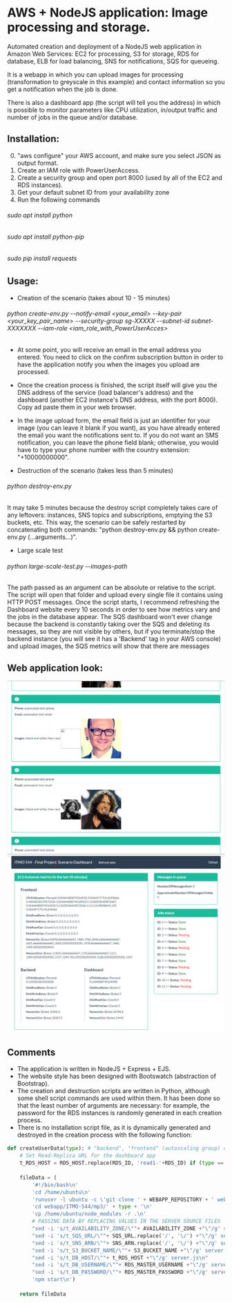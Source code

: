 # AWS + NodeJS application: Image processing and storage.

Automated creation and deployment of a NodeJS web application in Amazon Web Services: EC2 for processing, S3 for storage, RDS for database, ELB for load balancing, SNS for notifications, SQS for queueing.

It is a webapp in which you can upload images for processing (transformation to greyscale in this example) and contact information so you get a notification when the job is done.

There is also a dashboard app (the script will tell you the address) in which is possible to monitor parameters like CPU utilization, in/output traffic and number of jobs in the queue and/or database.


## Installation:
0. "aws configure" your AWS account, and make sure you select JSON as output format.
1. Create an IAM role with PowerUserAccess.
2. Create a security group and open port 8000 (used by all of the EC2 and RDS instances).
3. Get your default subnet ID from your availability zone
4. Run the following commands

###### sudo apt install python
###### sudo apt install python-pip
###### sudo pip install requests


## Usage: 
- Creation of the scenario (takes about 10 - 15 minutes)

###### python create-env.py --notify-email <your_email> --key-pair <your_key_pair_name> --security-group sg-XXXXX --subnet-id subnet-XXXXXXX --iam-role <iam_role_with_PowerUserAcces>

- At some point, you will receive an email in the email address you entered. You need to click on the confirm subscription button in order to have the application notify you when the images you upload are processed.
- Once the creation process is finished, the script itself will give you the DNS address of the service (load balancer's address) and the dashboard (another EC2 instance's DNS address, with the port 8000). Copy ad paste them in your web browser.
- In the image upload form, the email field is just an identifier for your image (you can leave it blank if you want), as you have already entered the email you want the notifications sent to. If you do not want an SMS notification, you can leave the phone field blank; otherwise, you would have to type your phone number with the country extension: "+10000000000".

- Destruction of the scenario (takes less than 5 minutes)

###### python destroy-env.py

It may take 5 minutes because the destroy script completely takes care of any leftovers: instances, SNS topics and subscriptions, emptying the S3 buckets, etc. This way, the scenario can be safely restarted by concatenating both commands: "python destroy-env.py && python create-env.py (...arguments...)".

- Large scale test

###### python large-scale-test.py --images-path <path to images folder> 

The path passed as an argument can be absolute or relative to the script. The script will open that folder and upload every single file it contains using HTTP POST messages. Once the script starts, I recommend refreshing the Dashboard website every 10 seconds in order to see how metrics vary and the jobs in the database appear. The SQS dashboard won't ever change because the backend is constantly taking over the SQS and deleting its messages, so they are not visible by others, but if you terminate/stop the backend instance (you will see it has a 'Backend' tag in your AWS console) and upload images, the SQS metrics will show that there are messages

## Web application look:
![Gallery](/images/app-gallery.png)
![Dashboard](/images/app-dashboard.png)

## Comments
- The application is written in NodeJS + Express + EJS.
- The website style has been designed with Bootswatch (abstraction of Bootstrap).
- The creation and destruction scripts are written in Python, although some shell script commands are used within them. It has been done so that the least number of arguments are necessary: for example, the password for the RDS instances is randomly generated in each creation process.
- There is no installation script file, as it is dynamically generated and destroyed in the creation process with the following function:
```python
def createUserData(type): # "backend", "frontend" (autoscaling group) or "dashboard"
	# Set Read-Replica URL for the dashboard app
	t_RDS_HOST = RDS_HOST.replace(RDS_ID, 'read1-'+RDS_ID) if (type == 'dashboard') else RDS_HOST

	fileData = (
		'#!/bin/bash\n'
		'cd /home/ubuntu\n'
		'runuser -l ubuntu -c \'git clone ' + WEBAPP_REPOSITORY + ' webapp\'\n'
		'cd webapp/ITMO-544/mp3/' + type + '\n'
		'cp /home/ubuntu/node_modules -r .\n'
		# PASSING DATA BY REPLACING VALUES IN THE SERVER SOURCE FILES
		"sed -i 's/t_AVAILABILITY_ZONE/\""+ AVAILABILITY_ZONE +"\"/g' server.js\n"
		"sed -i 's/t_SQS_URL/\""+ SQS_URL.replace('/', '\/') +"\"/g' server.js\n"
		"sed -i 's/t_SNS_ARN/\""+ SNS_ARN.replace('/', '\/') +"\"/g' server.js\n"
		"sed -i 's/t_S3_BUCKET_NAME/\""+ S3_BUCKET_NAME +"\"/g' server.js\n"
		"sed -i 's/t_DB_HOST/\""+ t_RDS_HOST +"\"/g' server.js\n"
		"sed -i 's/t_DB_USERNAME/\""+ RDS_MASTER_USERNAME +"\"/g' server.js\n"
		"sed -i 's/t_DB_PASSWORD/\""+ RDS_MASTER_PASSWORD +"\"/g' server.js\n"
		'npm start\n')

	return fileData
```